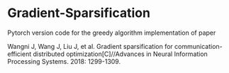# Gradient-Sparsification

Pytorch version code for the greedy algorithm implementation of paper

Wangni J, Wang J, Liu J, et al. Gradient sparsification for communication-efficient distributed optimization[C]//Advances in Neural Information Processing Systems. 2018: 1299-1309.







